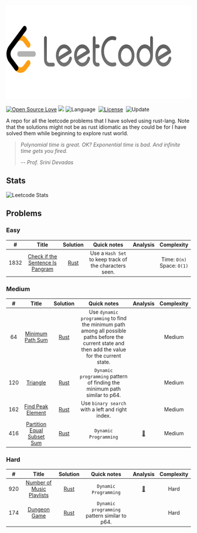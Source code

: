 <!-- PROJECT LOGO -->
<br />
<p align="center">
  <a href="https://github.com/qberg/leetcode-rust">
    <img src="./assets/images/logo.png" alt="Logo" width="680" height="256">
  </a>
</p>

[![Open Source Love](https://badges.frapsoft.com/os/v1/open-source.svg?v=102)](https://github.com/ellerbrock/open-source-badge/)
![](https://img.shields.io/badge/%3E-leetcode-green.svg)
![Language](https://img.shields.io/badge/language-Rust-orange.svg)&nbsp;
[![License](https://img.shields.io/badge/license-MIT-blue.svg)](./LICENSE.md)&nbsp;
![Update](https://img.shields.io/badge/update-daily-green.svg)&nbsp;

A repo for all the leetcode problems that I have solved using rust-lang. Note that the solutions might not be as rust idiomatic as they could be for I have solved them while beginning to explore rust world. 

> *Polynomial time is great. OK? Exponential time is bad. And infinite time gets you fired.* 
>                                                                                            
> *-- Prof. Srini Devadas*

## Stats 

![Leetcode Stats](https://leetcard.jacoblin.cool/qberg?theme=dark)

## Problems
### Easy 

|  #  |                Title                            | Solution |         Quick notes          | Analysis | Complexity | 
| :-: | :---------------------------------------------: | :------: | :--------------------------: | :------: | :--------: |
| 1832 | [Check if the Sentence Is Pangram](https://leetcode.com/problems/check-if-the-sentence-is-pangram/) | [Rust](https://github.com/qberg/leetcode-rust/blob/master/src/solutions/p1832_check_if_pangram.rs) | Use a `Hash Set` to keep track of the characters seen.| | Time: `O(n)` <br>Space: `O(1)`|


### Medium

|  #  |                Title                            | Solution |         Quick notes          | Analysis | Complexity | 
| :-: | :---------------------------------------------: | :------: | :--------------------------: | :------: | :--------: |
| 64  | [Minimum Path Sum](https://leetcode.com/problems/minimum-path-sum/) | [Rust](https://github.com/qberg/leetcode-rust/blob/master/src/solutions/p0064_minimum_path_sum.rs) | Use `dynamic programming` to find the minimum path among all possible paths before the current state and then add the value for the current state. | | Medium |
| 120 | [Triangle](https://leetcode.com/problems/triangle/) | [Rust](https://github.com/qberg/leetcode-rust/blob/master/src/solutions/p0120_triangle.rs) | `Dynamic programming` pattern of finding the minimum path similar to p64. | | Medium |
| 162 | [Find Peak Element](https://leetcode.com/problems/find-peak-element/https://leetcode.com/problems/find-peak-element/) | [Rust](https://github.com/qberg/leetcode-rust/blob/master/src/solutions/p0162_find_peak_element.rs) | Use `binary search` with a left and right index. | | Medium | 
| 416 | [Partition Equal Subset Sum](https://leetcode.com/problems/partition-equal-subset-sum/) | [Rust](https://github.com/qberg/leetcode-rust/blob/master/src/solutions/p0416_partition_equal_subset_sum.rs) | `Dynamic Programming` | [:memo:](https://github.com/qberg/leetcode-rust/blob/master/notes/p0416_partition_equal_subset_sum.md) | Medium |


### Hard

|  #  |                Title                            | Solution |         Quick notes          | Analysis | Complexity | 
| :-: | :---------------------------------------------: | :------: | :--------------------------: | :------: | :--------: |
| 920 | [Number of Music Playlists](https://leetcode.com/problems/number-of-music-playlists/) | [Rust](https://github.com/qberg/leetcode-rust/blob/master/src/solutions/p0920_number_of_music_playlists.rs) | `Dynamic Programming` | [:memo:](https://github.com/qberg/leetcode-rust/blob/master/notes/p0920_number_of_music_playlists.md) | Hard |
| 174 | [Dungeon Game](https://leetcode.com/problems/dungeon-game/) | [Rust](https://github.com/qberg/leetcode-rust/blob/master/src/solutions/p0174_dungeon_game.rs) | `Dynamic programming` pattern similar to p64. | | Hard |















